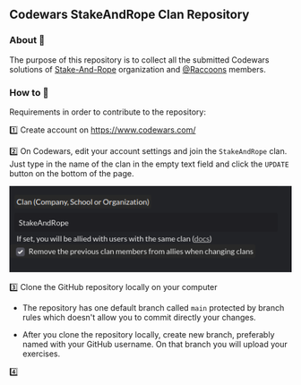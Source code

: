 ## Codewars StakeAndRope Clan Repository

### About 🔖
The purpose of this repository is to collect all the submitted Codewars solutions of [Stake-And-Rope](https://github.com/Stake-And-Rope) organization and [@Raccoons](https://github.com/orgs/Stake-And-Rope/teams/raccoons) members.

### How to 📖
Requirements in order to contribute to the repository:

:one: Create account on https://www.codewars.com/

:two: On Codewars, edit your account settings and join the `StakeAndRope` clan. Just type in the name of the clan in the empty text field and click the `UPDATE` button on the bottom of the page.

![clan-example](https://github.com/Stake-And-Rope/codewars-clan/blob/main/images/Pasted%20image%2020230625104911.png)

:three: Clone the GitHub repository locally on your computer

* The repository has one default branch called `main` protected by branch rules which doesn't allow you to commit directly your changes.
 
* After you clone the repository locally, create new branch, preferably named with your GitHub username. On that branch you will upload your exercises.

:four:
